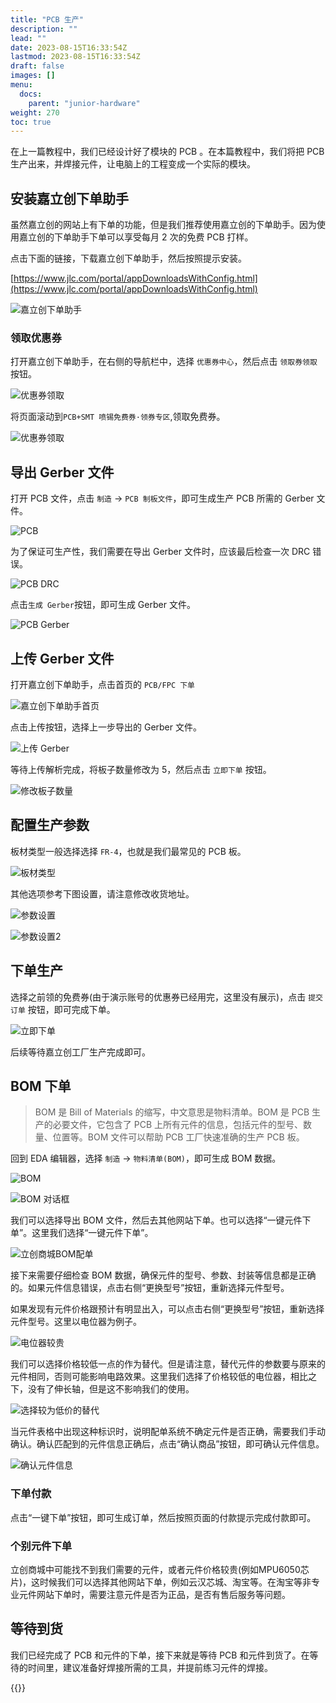 ```yaml
---
title: "PCB 生产"
description: ""
lead: ""
date: 2023-08-15T16:33:54Z
lastmod: 2023-08-15T16:33:54Z
draft: false
images: []
menu:
  docs:
    parent: "junior-hardware"
weight: 270
toc: true
---
```


在上一篇教程中，我们已经设计好了模块的 PCB 。在本篇教程中，我们将把 PCB 生产出来，并焊接元件，让电脑上的工程变成一个实际的模块。

## 安装嘉立创下单助手

虽然嘉立创的网站上有下单的功能，但是我们推荐使用嘉立创的下单助手。因为使用嘉立创的下单助手下单可以享受每月 2 次的免费 PCB 打样。

点击下面的链接，下载嘉立创下单助手，然后按照提示安装。

[https://www.jlc.com/portal/appDownloadsWithConfig.html](https://www.jlc.com/portal/appDownloadsWithConfig.html)

![嘉立创下单助手](image.png)

### 领取优惠券

打开嘉立创下单助手，在右侧的导航栏中，选择 `优惠券中心`，然后点击 `领取券领取` 按钮。

![优惠券领取](image-7.png)

将页面滚动到`PCB+SMT 喷锡免费券·领券专区`,领取免费券。

![优惠券领取](image-8.png)

## 导出 Gerber 文件

打开 PCB 文件，点击 `制造` -> `PCB 制板文件`，即可生成生产 PCB 所需的 Gerber 文件。

![PCB](image-1.png)

为了保证可生产性，我们需要在导出 Gerber 文件时，应该最后检查一次 DRC 错误。

![PCB DRC](image-2.png)

点击`生成 Gerber`按钮，即可生成 Gerber 文件。

![PCB Gerber](image-3.png)


## 上传 Gerber 文件

打开嘉立创下单助手，点击首页的 `PCB/FPC 下单`

![嘉立创下单助手首页](image-4.png)

点击上传按钮，选择上一步导出的 Gerber 文件。

![上传 Gerber](image-5.png)

等待上传解析完成，将板子数量修改为 5，然后点击 `立即下单` 按钮。

![修改板子数量](image-6.png)

## 配置生产参数

板材类型一般选择选择 `FR-4`，也就是我们最常见的 PCB 板。

![板材类型](image-9.png)

其他选项参考下图设置，请注意修改收货地址。

![参数设置](image-10.png)

![参数设置2](image-11.png)

## 下单生产

选择之前领的免费券(由于演示账号的优惠券已经用完，这里没有展示)，点击 `提交订单` 按钮，即可完成下单。

![立即下单](image-12.png)

后续等待嘉立创工厂生产完成即可。


## BOM 下单

> BOM 是 Bill of Materials 的缩写，中文意思是物料清单。BOM 是 PCB 生产的必要文件，它包含了 PCB 上所有元件的信息，包括元件的型号、数量、位置等。BOM 文件可以帮助 PCB 工厂快速准确的生产 PCB 板。

回到 EDA 编辑器，选择 `制造` -> `物料清单(BOM)`，即可生成 BOM 数据。

![BOM](image-13.png)

![BOM 对话框](image-14.png)

我们可以选择导出 BOM 文件，然后去其他网站下单。也可以选择“一键元件下单”。这里我们选择“一键元件下单”。

![立创商城BOM配单](3d5d9891f1ec4010ba688e9e6ab71ea6.png)

接下来需要仔细检查 BOM 数据，确保元件的型号、参数、封装等信息都是正确的。如果元件信息错误，点击右侧“更换型号”按钮，重新选择元件型号。

如果发现有元件价格跟预计有明显出入，可以点击右侧“更换型号”按钮，重新选择元件型号。这里以电位器为例子。

![电位器较贵](image-15.png)

我们可以选择价格较低一点的作为替代。但是请注意，替代元件的参数要与原来的元件相同，否则可能影响电路效果。这里我们选择了价格较低的电位器，相比之下，没有了伸长轴，但是这不影响我们的使用。

![选择较为低价的替代](image-16.png)

当元件表格中出现这种标识时，说明配单系统不确定元件是否正确，需要我们手动确认。确认匹配到的元件信息正确后，点击“确认商品”按钮，即可确认元件信息。

![确认元件信息](image-17.png)


### 下单付款

点击“一键下单”按钮，即可生成订单，然后按照页面的付款提示完成付款即可。

### 个别元件下单

立创商城中可能找不到我们需要的元件，或者元件价格较贵(例如MPU6050芯片)，这时候我们可以选择其他网站下单，例如云汉芯城、淘宝等。在淘宝等非专业元件网站下单时，需要注意元件是否为正品，是否有售后服务等问题。


## 等待到货

我们已经完成了 PCB 和元件的下单，接下来就是等待 PCB 和元件到货了。在等待的时间里，建议准备好焊接所需的工具，并提前练习元件的焊接。

{{<bilibili args="?aid=373044972&bvid=BV1EZ4y1g7rU&cid=265239358&p=1" >}}